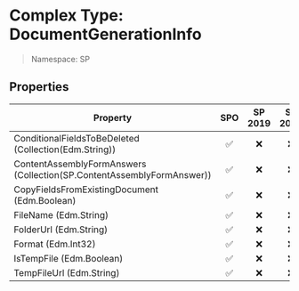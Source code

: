 # Complex Type: DocumentGenerationInfo

> Namespace: SP

## Properties

Property | SPO | SP 2019 | SP 2016 | SP 2013
----------|:---:|:-------:|:-------:|:-------:
ConditionalFieldsToBeDeleted (Collection(Edm.String)) | ✅ | ❌ | ❌ | ❌
ContentAssemblyFormAnswers (Collection(SP.ContentAssemblyFormAnswer)) | ✅ | ❌ | ❌ | ❌
CopyFieldsFromExistingDocument (Edm.Boolean) | ✅ | ❌ | ❌ | ❌
FileName (Edm.String) | ✅ | ❌ | ❌ | ❌
FolderUrl (Edm.String) | ✅ | ❌ | ❌ | ❌
Format (Edm.Int32) | ✅ | ❌ | ❌ | ❌
IsTempFile (Edm.Boolean) | ✅ | ❌ | ❌ | ❌
TempFileUrl (Edm.String) | ✅ | ❌ | ❌ | ❌